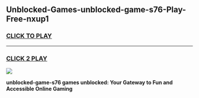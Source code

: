 
## Unblocked-Games-unblocked-game-s76-Play-Free-nxup1
<h3>
<a href="https://premium76.site?title=unblocked-game-s76&ref=18A1">CLICK TO PLAY</a></h3>
<hr>

<h3>
<a href="https://premium76.site?title=unblocked-game-s76&ref=18A1">CLICK 2 PLAY</a>
  
</h3>

<a href="https://premium76.site?title=unblocked-game-s76&ref=18A1"><img src="https://clearcache.store/games.png"></a>


**unblocked-game-s76 games unblocked: Your Gateway to Fun and Accessible Online Gaming**
